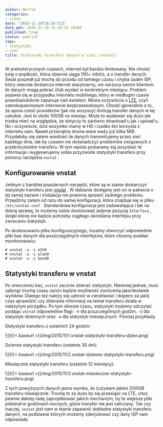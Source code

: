 ```yaml
---
author: Morfik
categories:
- Linux
date: "2015-11-19T16:16:51Z"
date_gmt: 2015-11-19 15:16:51 +0100
published: true
status: publish
tags:
- statystyki
- sieć
title: Statystyki transferu danych w sieci (vnstat)
---
```


W prehistorycznych czasach, internet był bardzo limitowany. Nie chodzi tutaj o prędkość, która
obecnie sięga 100+ mbit/s, a o transfer danych. Świat poszedł już trochę do przodu od tamtego czasu
i chyba żaden ISP, który obecnie dostarcza internet stacjonarny, nie narzuca swoim klientom ile
danych mogą pobrać i/lub wysłać w konkretnym miesiącu. Problem pojawia się w przypadku internetu
mobilnego, który w niedługim czasie prawdopodobnie zapanuje nad światem. Mowa oczywiście o
[LTE](https://pl.wikipedia.org/wiki/Long_Term_Evolution), czyli szerokopasmowym internecie
bezprzewodowym. Chodzi generalnie o to, że spora cześć providerów (jak nie wszyscy) limitują
transfer danych w tej usłudze. Jest to około 100GB na miesiąc. Może to wydawać się dużo ale trzeba
mieć na względzie, że dotyczy to zarówno download'u jak i upload'u. No i oczywiście, dziś wszystko
mamy w HD i rzadko kto korzysta z internetu sam. Nawet przeciętna strona www waży już kilka MiB.
Przydałoby się zatem wiedzieć ile danych transmitujemy przez sieć każdego dnia, tak by czasem nie
doświadczyć problemów związanych z przekroczeniem transferu. W tym wpisie postaramy się pozyskać te
informacje i wygenerujemy sobie przyzwoite statystyki transferu przy pomocy narzędzia `vnstat` .

<!--more-->
## Konfigurowanie vnstat

Jednym z bardziej popularnych narzędzi, które są w stanie dostarczyć statystyki transferu jest
[vnstat](http://humdi.net/vnstat/) . W debianie dostępny jest on w pakiecie o tej samej nazwie i
instalacja nie powinna sprawić żadnego problemu. Przejdźmy zatem od razu do samej konfiguracji,
która znajduje się w pliku `/etc/vnstat.conf` . Standardowa konfiguracja jest zadowalająca i tak na
dobrą sprawę, to możemy sobie dostosować jedynie pozycję `Interface` , dzięki której nie będzie
potrzeby ciągłego określania interfejsu przy zwracaniu statystyk.

Po dostosowaniu pliku konfiguracyjnego, musimy utworzyć odpowiednie pliki baz danych dla
poszczególnych interfejsów, które chcemy poddać monitorowaniu:

    # vnstat -u -i eth0
    # vnstat -u -i wlan0
    # vnstat -u -i bond0

## Statystyki transferu w vnstat

Po stworzeniu baz, `vnstat` zacznie zbierać statystyki. Niemniej jednak, musi upłynąć trochę czasu
zanim będzie możliwość zwrócenia jakichkolwiek wyników. Dlatego też należy się uzbroić w cierpliwość
i dopiero za jakiś czas sprawdzić czy zbieranie informacji na temat transferu działa w należytym
porządku. Po tym okresie czasu, statystyki możemy odczytać podając `vnstat` odpowiednie flagi: `-h`
dla poszczególnych godzin, `-d` dla statystyk dziennych oraz `-m` dla statystyk miesięcznych.
Poniżej przykłady.

Statystyki transferu z ostatnich 24 godzin:

![]({{< baseurl >}}/img/2015/11/1.vnstat-statystyki-transferu-dzien.png)

Dzienne statystyki transferu (ostatnie 30 dni):

![]({{< baseurl >}}/img/2015/11/2.vnstat-dzienne-statystyki-transferu.png)

Miesięczne statystyki transferu (ostatnie 12 miesięcy):

![]({{< baseurl >}}/img/2015/11/3.vnstat-miesieczne-statystyki-transferu.png)

Z tych powyższych danych jasno wynika, że zużywam jakieś 200GiB transferu miesięcznie. Trochę to za
dużo by się przesiąść na LTE, choć pewnie dałoby radę zaprojektować jakich mechanizm, by te większe
pliki pobierał w godzinach nocnych, gdzie transfer nie jest naliczany. Tak czy inaczej, `vnstat`
jest nam w stanie zapewnić dokładne statystyki transferu danych, na podstawie których możemy
zdecydować czy dany ISP nam odpowiada.
